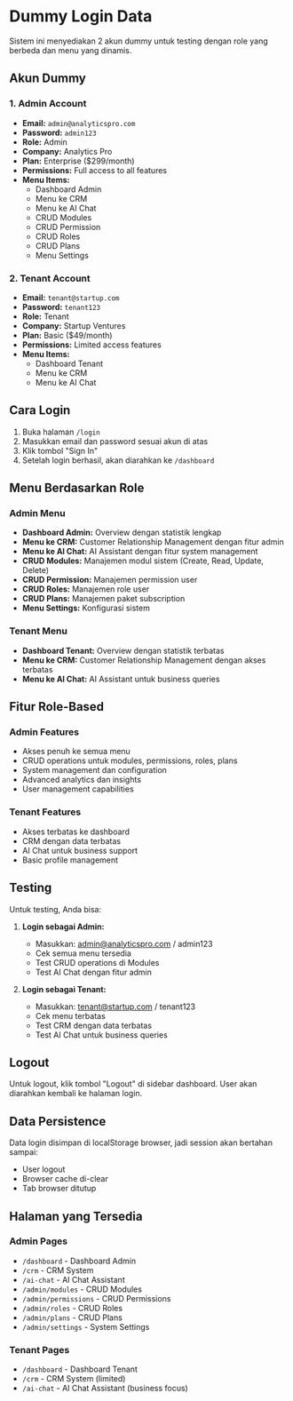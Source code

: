 # Dummy Login Data

Sistem ini menyediakan 2 akun dummy untuk testing dengan role yang berbeda dan menu yang dinamis.

## Akun Dummy

### 1. Admin Account
- **Email:** `admin@analyticspro.com`
- **Password:** `admin123`
- **Role:** Admin
- **Company:** Analytics Pro
- **Plan:** Enterprise ($299/month)
- **Permissions:** Full access to all features
- **Menu Items:**
  - Dashboard Admin
  - Menu ke CRM
  - Menu ke AI Chat
  - CRUD Modules
  - CRUD Permission
  - CRUD Roles
  - CRUD Plans
  - Menu Settings

### 2. Tenant Account
- **Email:** `tenant@startup.com`
- **Password:** `tenant123`
- **Role:** Tenant
- **Company:** Startup Ventures
- **Plan:** Basic ($49/month)
- **Permissions:** Limited access features
- **Menu Items:**
  - Dashboard Tenant
  - Menu ke CRM
  - Menu ke AI Chat

## Cara Login

1. Buka halaman `/login`
2. Masukkan email dan password sesuai akun di atas
3. Klik tombol "Sign In"
4. Setelah login berhasil, akan diarahkan ke `/dashboard`

## Menu Berdasarkan Role

### Admin Menu
- **Dashboard Admin:** Overview dengan statistik lengkap
- **Menu ke CRM:** Customer Relationship Management dengan fitur admin
- **Menu ke AI Chat:** AI Assistant dengan fitur system management
- **CRUD Modules:** Manajemen modul sistem (Create, Read, Update, Delete)
- **CRUD Permission:** Manajemen permission user
- **CRUD Roles:** Manajemen role user
- **CRUD Plans:** Manajemen paket subscription
- **Menu Settings:** Konfigurasi sistem

### Tenant Menu
- **Dashboard Tenant:** Overview dengan statistik terbatas
- **Menu ke CRM:** Customer Relationship Management dengan akses terbatas
- **Menu ke AI Chat:** AI Assistant untuk business queries

## Fitur Role-Based

### Admin Features
- Akses penuh ke semua menu
- CRUD operations untuk modules, permissions, roles, plans
- System management dan configuration
- Advanced analytics dan insights
- User management capabilities

### Tenant Features
- Akses terbatas ke dashboard
- CRM dengan data terbatas
- AI Chat untuk business support
- Basic profile management

## Testing

Untuk testing, Anda bisa:

1. **Login sebagai Admin:**
   - Masukkan: admin@analyticspro.com / admin123
   - Cek semua menu tersedia
   - Test CRUD operations di Modules
   - Test AI Chat dengan fitur admin

2. **Login sebagai Tenant:**
   - Masukkan: tenant@startup.com / tenant123
   - Cek menu terbatas
   - Test CRM dengan data terbatas
   - Test AI Chat untuk business queries

## Logout

Untuk logout, klik tombol "Logout" di sidebar dashboard. User akan diarahkan kembali ke halaman login.

## Data Persistence

Data login disimpan di localStorage browser, jadi session akan bertahan sampai:
- User logout
- Browser cache di-clear
- Tab browser ditutup

## Halaman yang Tersedia

### Admin Pages
- `/dashboard` - Dashboard Admin
- `/crm` - CRM System
- `/ai-chat` - AI Chat Assistant
- `/admin/modules` - CRUD Modules
- `/admin/permissions` - CRUD Permissions
- `/admin/roles` - CRUD Roles
- `/admin/plans` - CRUD Plans
- `/admin/settings` - System Settings

### Tenant Pages
- `/dashboard` - Dashboard Tenant
- `/crm` - CRM System (limited)
- `/ai-chat` - AI Chat Assistant (business focus) 